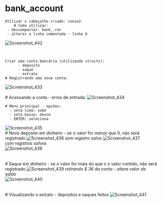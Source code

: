 # bank_account
	Utilizar o cabeçalho criado: conio2.
    	# Como utilizar:
	 - descompactar: bank_.rar
	 - alterar a linha comentada - linha 6
![Screenshot_442](https://user-images.githubusercontent.com/56321281/75635420-b8df2100-5bf4-11ea-94c0-3cc32aeb8596.png)	

<br>

    Criar uma conta bancária (utilizando structs):
		  - deposito
		  - saque
		  - extrato
    # Registrando uma nova conta:
![Screenshot_433](https://user-images.githubusercontent.com/56321281/75635118-4b31f580-5bf2-11ea-815f-308c8d129ff3.png)
 <br>   
    # Acessando a conta - erros de entrada:
![Screenshot_434](https://user-images.githubusercontent.com/56321281/75635151-83393880-5bf2-11ea-822f-7d9056896419.png)

    # Menu principal - opções:
      - seta cima: sobe
      - seta baixo: desce
      - ENTER: seleciona   
![Screenshot_435](https://user-images.githubusercontent.com/56321281/75635171-a1069d80-5bf2-11ea-80a8-f3f00493b1f7.png)
<br>
    # Novo deposito em dinheiro - se o valor for menor que 0, não será registrado
![Screenshot_436](https://user-images.githubusercontent.com/56321281/75635184-bb407b80-5bf2-11ea-8ede-5512a49580f3.png)
_sem registro salvo_
![Screenshot_437](https://user-images.githubusercontent.com/56321281/75635216-0c506f80-5bf3-11ea-9efd-6a207de82b99.png)    
_com registros salvos_   
![Screenshot_438](https://user-images.githubusercontent.com/56321281/75635255-5afe0980-5bf3-11ea-946d-e60d91acdc3c.png)    
<br>   
    # Saque em dinheiro - se o valor for mais do que o o valor contido, não será registrado 
![Screenshot_439](https://user-images.githubusercontent.com/56321281/75635266-7ec14f80-5bf3-11ea-8706-ce4b8f16ede1.png)
_retirando $ 36 da conta - altera valor de saldo_    
![Screenshot_440](https://user-images.githubusercontent.com/56321281/75635304-b6c89280-5bf3-11ea-8c51-18b525cac709.png)   
<br>    
    # Visualizando o extrato - depositos e saques feitos
![Screenshot_441](https://user-images.githubusercontent.com/56321281/75635324-e11a5000-5bf3-11ea-9c30-692785aeb675.png)
    
    
    
    
    
    
    
    
    
    
    
    
    
    
    
    
    
